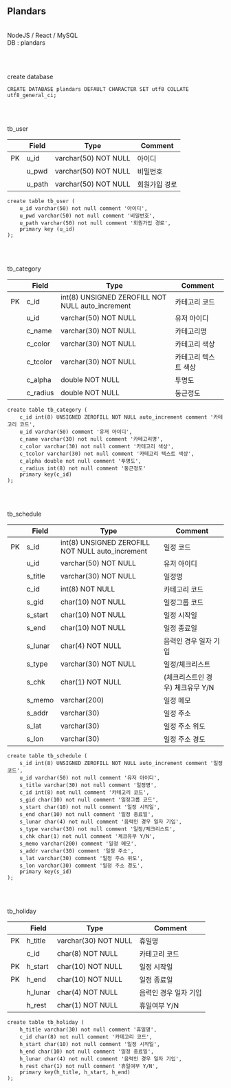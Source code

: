 ## Plandars

<br>
NodeJS / React / MySQL
<br>
DB : plandars

<br><br>

create database
```
CREATE DATABASE plandars DEFAULT CHARACTER SET utf8 COLLATE utf8_general_ci;
```

<br><br>

tb_user

||Field|Type|Comment|
|---|---|---|---|
|PK|u_id|varchar(50) NOT NULL|아이디|
||u_pwd|varchar(50) NOT NULL|비밀번호|
||u_path|varchar(50) NOT NULL|회원가입 경로|

```
create table tb_user (
	u_id varchar(50) not null comment '아이디',
	u_pwd varchar(50) not null comment '비밀번호',
	u_path varchar(50) not null comment '회원가입 경로',
	primary key (u_id)
);
```

<br><br>

tb_category

||Field|Type|Comment|
|---|---|---|---|
|PK|c_id|int(8) UNSIGNED ZEROFILL NOT NULL auto_increment|카테고리 코드|
||u_id|varchar(50) NOT NULL|유저 아이디|
||c_name|varchar(30) NOT NULL|카테고리명|
||c_color|varchar(30) NOT NULL|카테고리 색상|
||c_tcolor|varchar(30) NOT NULL|카테고리 텍스트 색상|
||c_alpha|double NOT NULL|투명도|
||c_radius|double NOT NULL|둥근정도|

```
create table tb_category (
	c_id int(8) UNSIGNED ZEROFILL NOT NULL auto_increment comment '카테고리 코드',
    u_id varchar(50) comment '유저 아이디',
	c_name varchar(30) not null comment '카테고리명',
	c_color varchar(30) not null comment '카테고리 색상',
	c_tcolor varchar(30) not null comment '카테고리 텍스트 색상',
	c_alpha double not null comment '투명도',
	c_radius int(8) not null comment '둥근정도'
	primary key(c_id)
);
```

<br><br>

tb_schedule

||Field|Type|Comment|
|---|---|---|---|
|PK|s_id|int(8) UNSIGNED ZEROFILL NOT NULL auto_increment|일정 코드|
||u_id|varchar(50) NOT NULL|유저 아이디|
||s_title|varchar(30) NOT NULL|일정명|
||c_id|int(8) NOT NULL|카테고리 코드|
||s_gid|char(10) NOT NULL|일정그룹 코드|
||s_start|char(10) NOT NULL|일정 시작일|
||s_end|char(10) NOT NULL|일정 종료일|
||s_lunar|char(4) NOT NULL|음력인 경우 일자 기입|
||s_type|varchar(30) NOT NULL|일정/체크리스트|
||s_chk|char(1) NOT NULL|(체크리스트인 경우) 체크유무 Y/N|
||s_memo|varchar(200)|일정 메모|
||s_addr|varchar(30)|일정 주소|
||s_lat|varchar(30)|일정 주소 위도|
||s_lon|varchar(30)|일정 주소 경도|


```
create table tb_schedule (
	s_id int(8) UNSIGNED ZEROFILL NOT NULL auto_increment comment '일정 코드',
    u_id varchar(50) not null comment '유저 아이디',
	s_title varchar(30) not null comment '일정명',
	c_id int(8) not null comment '카테고리 코드',
	s_gid char(10) not null comment '일정그룹 코드',
	s_start char(10) not null comment '일정 시작일',
	s_end char(10) not null comment '일정 종료일',
	s_lunar char(4) not null comment '음력인 경우 일자 기입',
	s_type varchar(30) not null comment '일정/체크리스트',
	s_chk char(1) not null comment '체크유무 Y/N',
	s_memo varchar(200) comment '일정 메모',
	s_addr varchar(30) comment '일정 주소',
	s_lat varchar(30) comment '일정 주소 위도',
	s_lon varchar(30) comment '일정 주소 경도',
	primary key(s_id)
);
```

<br><br>

tb_holiday

||Field|Type|Comment|
|---|---|---|---|
|PK|h_title|varchar(30) NOT NULL|휴일명|
||c_id|char(8) NOT NULL|카테고리 코드|
|PK|h_start|char(10) NOT NULL|일정 시작일|
|PK|h_end|char(10) NOT NULL|일정 종료일|
||h_lunar|char(4) NOT NULL|음력인 경우 일자 기입|
||h_rest|char(1) NOT NULL|휴일여부 Y/N|

```
create table tb_holiday (
	h_title varchar(30) not null comment '휴일명',
	c_id char(8) not null comment '카테고리 코드',
	h_start char(10) not null comment '일정 시작일',
	h_end char(10) not null comment '일정 종료일',
	h_lunar char(4) not null comment '음력인 경우 일자 기입',
	h_rest char(1) not null comment '휴일여부 Y/N',
	primary key(h_title, h_start, h_end)
);
```

